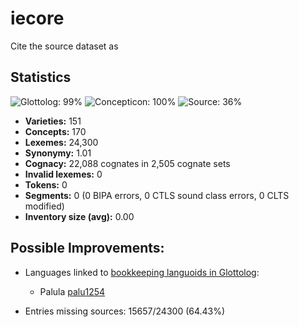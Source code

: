# iecore

Cite the source dataset as

> 

## Statistics



![Glottolog: 99%](https://img.shields.io/badge/Glottolog-99%25-green.svg "Glottolog: 99%")
![Concepticon: 100%](https://img.shields.io/badge/Concepticon-100%25-brightgreen.svg "Concepticon: 100%")
![Source: 36%](https://img.shields.io/badge/Source-36%25-red.svg "Source: 36%")

- **Varieties:** 151
- **Concepts:** 170
- **Lexemes:** 24,300
- **Synonymy:** 1.01
- **Cognacy:** 22,088 cognates in 2,505 cognate sets
- **Invalid lexemes:** 0
- **Tokens:** 0
- **Segments:** 0 (0 BIPA errors, 0 CTLS sound class errors, 0 CLTS modified)
- **Inventory size (avg):** 0.00

## Possible Improvements:

- Languages linked to [bookkeeping languoids in Glottolog](http://glottolog.org/glottolog/glottologinformation#bookkeepinglanguoids):
  - Palula [palu1254](http://glottolog.org/resource/languoid/id/palu1254)


- Entries missing sources: 15657/24300 (64.43%)